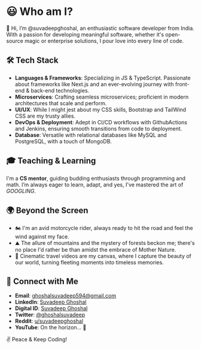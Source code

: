 # 😃 Who am I?

👋 Hi, I’m @suvadeepghoshal, an enthusiastic software developer from India. With a passion for developing meaningful software, whether it's open-source magic or enterprise solutions, I pour love into every line of code.

## 🛠️ Tech Stack
- **Languages & Frameworks**: Specializing in JS & TypeScript. Passionate about frameworks like Next.js and an ever-evolving journey with front-end & back-end technologies.
- **Microservices**: Crafting seamless microservices; proficient in modern architectures that scale and perform.
- **UI/UX**: While I might jest about my CSS skills, Bootstrap and TailWind CSS are my trusty allies.
- **DevOps & Deployment**: Adept in CI/CD workflows with GithubActions and Jenkins, ensuring smooth transitions from code to deployment.
- **Database**: Versatile with relational databases like MySQL and PostgreSQL, with a touch of MongoDB.

## 🎓 Teaching & Learning
I'm a **CS mentor**, guiding budding enthusiasts through programming and math. I’m always eager to learn, adapt, and yes, I've mastered the art of *GOOGLING*.

## 🌍 Beyond the Screen
- 🏍️ I'm an avid motorcycle rider, always ready to hit the road and feel the wind against my face.
- ⛰️ The allure of mountains and the mystery of forests beckon me; there's no place I'd rather be than amidst the embrace of Mother Nature.
- 🎥 Cinematic travel videos are my canvas, where I capture the beauty of our world, turning fleeting moments into timeless memories.

## 💌 Connect with Me
- **Email**: ghoshalsuvadeep594@gmail.com
- **LinkedIn**: [Suvadeep Ghoshal](https://www.linkedin.com/in/suvadeep-ghoshal-778426197/)
- **Digital ID**: [Suvadeep Ghoshal](https://suvadeepghoshal-id.vercel.app)
- **Twitter**: [@ghoshalsuvadeep](https://twitter.com/ghoshalsuvadeep)
- **Reddit**: [u/suvadeepghoshal](https://www.reddit.com/user/suvadeepghoshal)
- **YouTube**: On the horizon... 🎥

✌️ Peace & Keep Coding!
